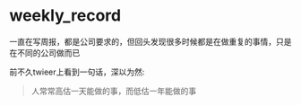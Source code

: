 # weekly_record

一直在写周报，都是公司要求的，但回头发现很多时候都是在做重复的事情，只是在不同的公司做而已

前不久twieer上看到一句话，深以为然:
> 人常常高估一天能做的事，而低估一年能做的事
